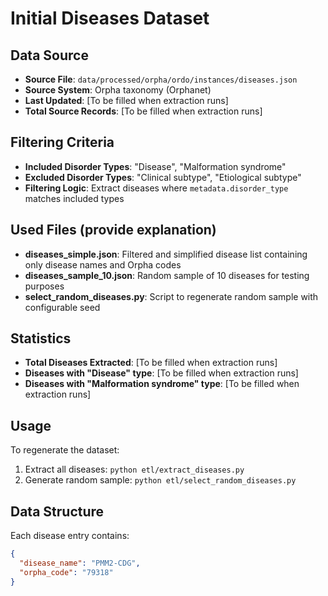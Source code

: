 # Initial Diseases Dataset

## Data Source
- **Source File**: `data/processed/orpha/ordo/instances/diseases.json`
- **Source System**: Orpha taxonomy (Orphanet)
- **Last Updated**: [To be filled when extraction runs]
- **Total Source Records**: [To be filled when extraction runs]

## Filtering Criteria
- **Included Disorder Types**: "Disease", "Malformation syndrome"
- **Excluded Disorder Types**: "Clinical subtype", "Etiological subtype"
- **Filtering Logic**: Extract diseases where `metadata.disorder_type` matches included types

## Used Files (provide explanation)
- **diseases_simple.json**: Filtered and simplified disease list containing only disease names and Orpha codes
- **diseases_sample_10.json**: Random sample of 10 diseases for testing purposes
- **select_random_diseases.py**: Script to regenerate random sample with configurable seed

## Statistics
- **Total Diseases Extracted**: [To be filled when extraction runs]
- **Diseases with "Disease" type**: [To be filled when extraction runs]
- **Diseases with "Malformation syndrome" type**: [To be filled when extraction runs]

## Usage

To regenerate the dataset:

1. Extract all diseases: `python etl/extract_diseases.py`
2. Generate random sample: `python etl/select_random_diseases.py`

## Data Structure

Each disease entry contains:
```json
{
  "disease_name": "PMM2-CDG",
  "orpha_code": "79318"
}
``` 